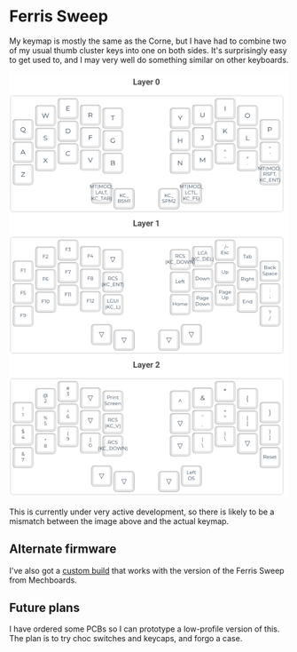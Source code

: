 # Ferris Sweep

My keymap is mostly the same as the Corne, but I have had to combine two of my usual thumb cluster keys into one on both sides. It's surprisingly easy to get used to, and I may very well do something similar on other keyboards.

![Ferris Sweep keymap](./images/ferris_sweep_keymap.png)

This is currently under very active development, so there is likely to be a mismatch between the image above and the actual keymap.

## Alternate firmware

I've also got a [custom build](https://github.com/teknostatik/keyboards/tree/main/ferris_sweep_mechboards) that works with the version of the Ferris Sweep from Mechboards.

## Future plans

I have ordered some PCBs so I can prototype a low-profile version of this. The plan is to try choc switches and keycaps, and forgo a case.